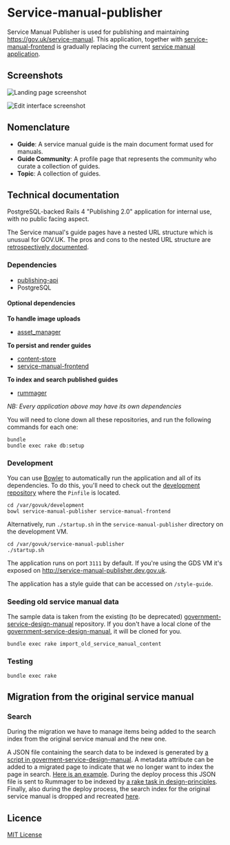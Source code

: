 # Service-manual-publisher

Service Manual Publisher is used for publishing and maintaining https://gov.uk/service-manual. This application, together with [service-manual-frontend](https://github.com/alphagov/service-manual-frontend) is gradually replacing the current [service manual application](https://github.com/alphagov/government-service-design-manual).

## Screenshots

![Landing page screenshot](http://i.imgur.com/UHqjufR.png)

![Edit interface screenshot](http://i.imgur.com/sFP1IUD.png)

## Nomenclature

- **Guide**: A service manual guide is the main document format used for manuals.
- **Guide Community**: A profile page that represents the community who curate a collection of guides.
- **Topic**: A collection of guides.

## Technical documentation

PostgreSQL-backed Rails 4 "Publishing 2.0" application for internal use, with no public facing aspect.

The Service manual's guide pages have a nested URL structure which is unusual for GOV.UK. The pros and cons to the nested URL structure are [retrospectively documented](https://github.com/alphagov/publishing-api/tree/master/doc/arch/001-nested-url-structure.md).

### Dependencies

- [publishing-api](https://github.com/alphagov/publishing-api)
- PostgreSQL

#### Optional dependencies

**To handle image uploads**

- [asset_manager](https://github.com/alphagov/asset-manager)

**To persist and render guides**

- [content-store](https://github.com/alphagov/content-store)
- [service-manual-frontend](https://github.com/alphagov/service-manual-frontend)

**To index and search published guides**

- [rummager](https://github.com/alphagov/rummager)

_NB: Every application above may have its own dependencies_

You will need to clone down all these repositories, and run the following commands
for each one:

```
bundle
bundle exec rake db:setup
```

### Development

You can use [Bowler](https://github.com/JordanHatch/bowler) to automatically run
the application and all of its dependencies. To do this, you'll need to check
out the [development repository](https://github.gds/gds/development) where the
`Pinfile` is located.

```
cd /var/govuk/development
bowl service-manual-publisher service-manual-frontend
```

Alternatively, run `./startup.sh` in the `service-manual-publisher` directory on
the development VM.

```
cd /var/govuk/service-manual-publisher
./startup.sh
```

The application runs on port `3111` by default. If you're using the GDS VM it's
exposed on http://service-manual-publisher.dev.gov.uk.

The application has a style guide that can be accessed on `/style-guide`.

### Seeding old service manual data

The sample data is taken from the existing (to be deprecated)
[government-service-design-manual](https://github.com/alphagov/government-service-design-manual/) repository.
If you don't have a local clone of the
[government-service-design-manual](https://github.com/alphagov/government-service-design-manual/),
it will be cloned for you.

```
bundle exec rake import_old_service_manual_content
```

### Testing

`bundle exec rake`

## Migration from the original service manual

### Search

During the migration we have to manage items being added to the search index from the original service manual and the new one.

A JSON file containing the search data to be indexed is generated by [a script in goverment-service-design-manual](https://github.com/alphagov/government-service-design-manual/blob/master/compile.sh). A metadata attribute can be added to a migrated page to indicate that we no longer want to index the page in search. [Here is an example](https://github.com/alphagov/government-service-design-manual/commit/dd2943e6e0602225f088c77248e695c78eb8a8d1). During the deploy process this JSON file is sent to Rummager to be indexed by [a rake task in design-principles](https://github.com/alphagov/design-principles/blob/master/lib/tasks/rummager.rake). Finally, also during the deploy process, the search index for the original service manual is dropped and recreated [here](https://github.com/alphagov/govuk-puppet/blob/master/modules/govuk_jenkins/templates/jobs/service_manual_rebuild_search_index.yaml.erb).

## Licence

[MIT License](LICENCE)
